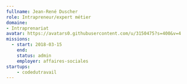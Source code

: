 ```yaml
---
fullname: Jean-René Duscher
role: Intrapreneur/expert métier
domaine:
- Intraprenariat
avatar: https://avatars0.githubusercontent.com/u/3150475?s=400&v=4
missions:
  - start: 2018-03-15
    end:
    status: admin
    employer: affaires-sociales
startups:
    - codedutravail
---
```

